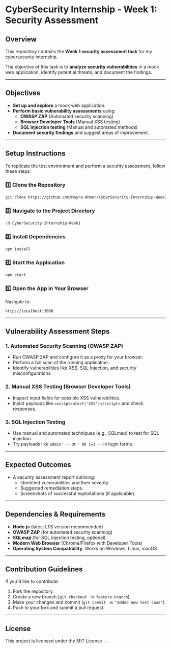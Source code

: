# CyberSecurity Internship - Week 1: Security Assessment

## **Overview**
This repository contains the **Week 1 security assessment task** for my cybersecurity internship.

The objective of this task is to **analyze security vulnerabilities** in a mock web application, identify potential threats, and document the findings.

---

## **Objectives**
- **Set up and explore** a mock web application.
- **Perform basic vulnerability assessments** using:
  - **OWASP ZAP** (Automated security scanning)
  - **Browser Developer Tools** (Manual XSS testing)
  - **SQL Injection testing** (Manual and automated methods)
- **Document security findings** and suggest areas of improvement.

---

## **Setup Instructions**
To replicate the test environment and perform a security assessment, follow these steps:

### **1️⃣ Clone the Repository**
```sh
git clone https://github.com/Mayra-Ahmer/CyberSecurity-Internship-Week1.git
```

### **2️⃣ Navigate to the Project Directory**
```sh
cd CyberSecurity-Internship-Week1
```

### **3️⃣ Install Dependencies**
```sh
npm install
```

### **4️⃣ Start the Application**
```sh
npm start
```

### **5️⃣ Open the App in Your Browser**
Navigate to:
```
http://localhost:3000
```

---

## **Vulnerability Assessment Steps**
### **1. Automated Security Scanning (OWASP ZAP)**
- Run OWASP ZAP and configure it as a proxy for your browser.
- Perform a full scan of the running application.
- Identify vulnerabilities like XSS, SQL Injection, and security misconfigurations.

### **2. Manual XSS Testing (Browser Developer Tools)**
- Inspect input fields for possible XSS vulnerabilities.
- Inject payloads like `<script>alert('XSS')</script>` and check responses.

### **3. SQL Injection Testing**
- Use manual and automated techniques (e.g., SQLmap) to test for SQL injection.
- Try payloads like `admin' --` or `' OR 1=1 --` in login forms.

---

## **Expected Outcomes**
- A security assessment report outlining:
  - Identified vulnerabilities and their severity.
  - Suggested remediation steps.
  - Screenshots of successful exploitations (if applicable).

---

## **Dependencies & Requirements**
- **Node.js** (latest LTS version recommended)
- **OWASP ZAP** (for automated security scanning)
- **SQLmap** (for SQL injection testing, optional)
- **Modern Web Browser** (Chrome/Firefox with Developer Tools)
- **Operating System Compatibility**: Works on Windows, Linux, macOS

---

## **Contribution Guidelines**
If you'd like to contribute:
1. Fork the repository.
2. Create a new branch (`git checkout -b feature-branch`).
3. Make your changes and commit (`git commit -m "Added new test case"`).
4. Push to your fork and submit a pull request.

---

## **License**
This project is licensed under the MIT License - .

